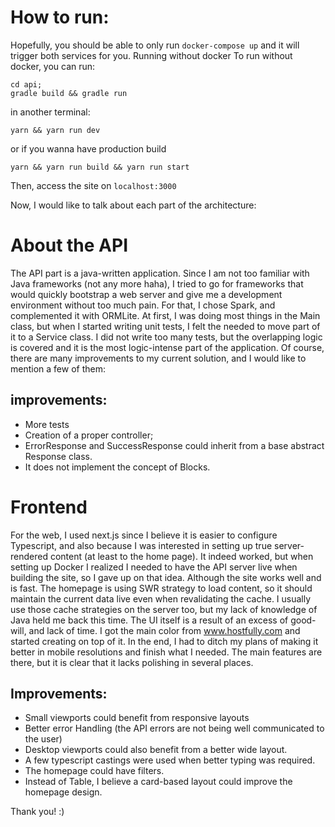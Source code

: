 # How to run:

Hopefully, you should be able to only run `docker-compose up` and it will trigger both services for you.
Running without docker
To run without docker, you can run:
```
cd api;
gradle build && gradle run
```
in another terminal:
```cd web
yarn && yarn run dev 
```
or if you wanna have production build
```cd web
yarn && yarn run build && yarn run start 
```
Then, access the site on `localhost:3000`

Now, I would like to talk about each part of the architecture:

# About the API

The API part is a java-written application. Since I am not too familiar with Java frameworks (not any more haha), I tried to go for frameworks that would quickly bootstrap a web server and give me a development environment without too much pain. For that, I chose Spark, and complemented it with ORMLite. At first, I was doing most things in the Main class, but when I started writing unit tests, I felt the needed to move part of it to a Service class. I did not write too many tests, but the overlapping logic is covered and it is the most logic-intense part of the application. Of course, there are many improvements to my current solution, and I would like to mention a few of them:

## improvements:

- More tests
- Creation of a proper controller;
- ErrorResponse and SuccessResponse could inherit from a base abstract Response class.
- It does not implement the concept of Blocks.

# Frontend
For the web, I used next.js since I believe it is easier to configure Typescript, and also because I was interested in setting up true server-rendered content (at least to the home page). It indeed worked, but when setting up Docker I realized I needed to have the API server live when building the site, so I gave up on that idea. Although the site works well and is fast. The homepage is using SWR strategy to load content, so it should maintain the current data live even when revalidating the cache. I usually use those cache strategies on the server too, but my lack of knowledge of Java held me back this time. The UI itself is a result of an excess of good-will, and lack of time. I got the main color from www.hostfully.com and started creating on top of it. In the end, I had to ditch my plans of making it better in mobile resolutions and finish what I needed. The main features are there, but it is clear that it lacks polishing in several places.


##  Improvements:

- Small viewports could benefit from responsive layouts 
- Better error Handling (the API errors are not being well communicated to the user)
- Desktop viewports could also benefit from a better wide layout.
- A few typescript castings were used when better typing was required.
- The homepage could have filters.
- Instead of Table, I believe a card-based layout could improve the homepage design. 

Thank you! :) 
